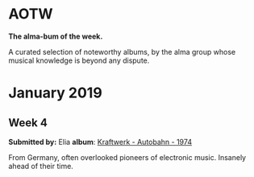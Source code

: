 AOTW
====
**The alma-bum of the week.**

A curated selection of noteworthy albums, by the alma group whose musical knowledge is beyond any dispute.

January 2019
===========

Week 4
------
**Submitted by:** Elia
**album**: [Kraftwerk - Autobahn - 1974](https://open.spotify.com/album/0DzC0tyowMi2O9QfkDRvfJ)

From Germany, often overlooked pioneers of electronic music. Insanely ahead of their time. 
